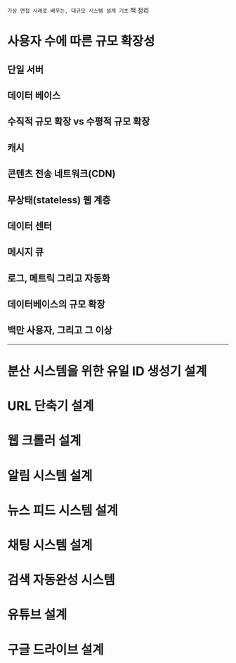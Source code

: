 `가상 면접 사례로 배우는, 대규모 시스템 설계 기초` 책 정리

# 사용자 수에 따른 규모 확장성

## 단일 서버

## 데이터 베이스

## 수직적 규모 확장 vs 수평적 규모 확장

## 캐시

## 콘텐츠 전송 네트워크(CDN)

## 무상태(stateless) 웹 계층

## 데이터 센터

## 메시지 큐

## 로그, 메트릭 그리고 자동화

## 데이터베이스의 규모 확장

## 백만 사용자, 그리고 그 이상

---

# 분산 시스템을 위한 유일 ID 생성기 설계

# URL 단축기 설계

# 웹 크롤러 설계

# 알림 시스템 설계

# 뉴스 피드 시스템 설계

# 채팅 시스템 설계

# 검색 자동완성 시스템

# 유튜브 설계

# 구글 드라이브 설계
